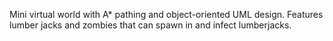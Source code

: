 Mini virtual world with A* pathing and object-oriented UML design. Features lumber jacks and zombies that can spawn in and infect lumberjacks.
